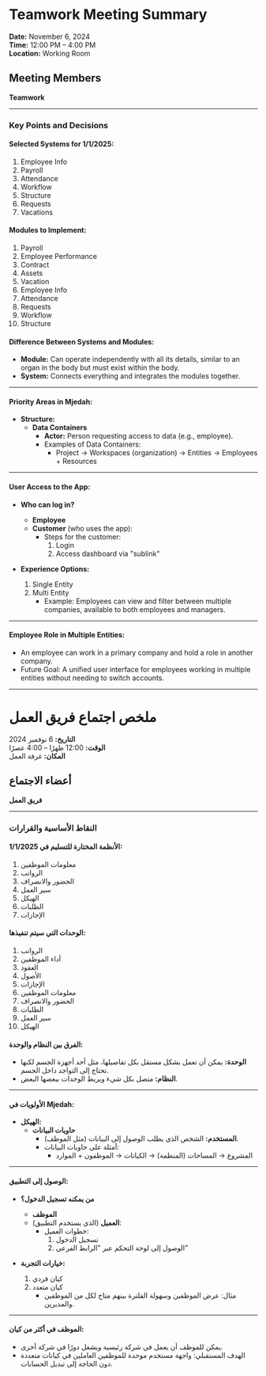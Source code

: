 # Teamwork Meeting Summary

**Date:** November 6, 2024  
**Time:** 12:00 PM – 4:00 PM  
**Location:** Working Room

## Meeting Members

**Teamwork**

---

### Key Points and Decisions

#### Selected Systems for 1/1/2025:

1. Employee Info
2. Payroll
3. Attendance
4. Workflow
5. Structure
6. Requests
7. Vacations

#### Modules to Implement:

1. Payroll
2. Employee Performance
3. Contract
4. Assets
5. Vacation
6. Employee Info
7. Attendance
8. Requests
9. Workflow
10. Structure

#### Difference Between Systems and Modules:

- **Module:** Can operate independently with all its details, similar to an organ in the body but must exist within the body.
- **System:** Connects everything and integrates the modules together.

---

#### Priority Areas in Mjedah:

- **Structure:**
  - **Data Containers**
    - **Actor:** Person requesting access to data (e.g., employee).
    - Examples of Data Containers:
      - Project → Workspaces (organization) → Entities → Employees + Resources

---

#### User Access to the App:

- **Who can log in?**

  - **Employee**
  - **Customer** (who uses the app):
    - Steps for the customer:
      1. Login
      2. Access dashboard via "sublink"

- **Experience Options:**
  1. Single Entity
  2. Multi Entity
     - Example: Employees can view and filter between multiple companies, available to both employees and managers.

---

#### Employee Role in Multiple Entities:

- An employee can work in a primary company and hold a role in another company.
- Future Goal: A unified user interface for employees working in multiple entities without needing to switch accounts.

---

# ملخص اجتماع فريق العمل

**التاريخ:** 6 نوفمبر 2024  
**الوقت:** 12:00 ظهرًا – 4:00 عصرًا  
**المكان:** غرفة العمل

## أعضاء الاجتماع

**فريق العمل**

---

### النقاط الأساسية والقرارات

#### الأنظمة المختارة للتسليم في 1/1/2025:

1. معلومات الموظفين
2. الرواتب
3. الحضور والانصراف
4. سير العمل
5. الهيكل
6. الطلبات
7. الإجازات

#### الوحدات التي سيتم تنفيذها:

1. الرواتب
2. أداء الموظفين
3. العقود
4. الأصول
5. الإجازات
6. معلومات الموظفين
7. الحضور والانصراف
8. الطلبات
9. سير العمل
10. الهيكل

#### الفرق بين النظام والوحدة:

- **الوحدة:** يمكن أن تعمل بشكل مستقل بكل تفاصيلها، مثل أحد أجهزة الجسم لكنها تحتاج إلى التواجد داخل الجسم.
- **النظام:** متصل بكل شيء ويربط الوحدات ببعضها البعض.

---

#### الأولويات في Mjedah:

- **الهيكل:**
  - **حاويات البيانات**
    - **المستخدم:** الشخص الذي يطلب الوصول إلى البيانات (مثل الموظف).
    - أمثلة على حاويات البيانات:
      - المشروع → المساحات (المنظمة) → الكيانات → الموظفون + الموارد

---

#### الوصول إلى التطبيق:

- **من يمكنه تسجيل الدخول؟**

  - **الموظف**
  - **العميل** (الذي يستخدم التطبيق):
    - خطوات العميل:
      1. تسجيل الدخول
      2. الوصول إلى لوحة التحكم عبر "الرابط الفرعي"

- **خيارات التجربة:**
  1. كيان فردي
  2. كيان متعدد
     - مثال: عرض الموظفين وسهولة الفلترة بينهم متاح لكل من الموظفين والمديرين.

---

#### الموظف في أكثر من كيان:

- يمكن للموظف أن يعمل في شركة رئيسية ويشغل دورًا في شركة أخرى.
- الهدف المستقبلي: واجهة مستخدم موحدة للموظفين العاملين في كيانات متعددة دون الحاجة إلى تبديل الحسابات.
